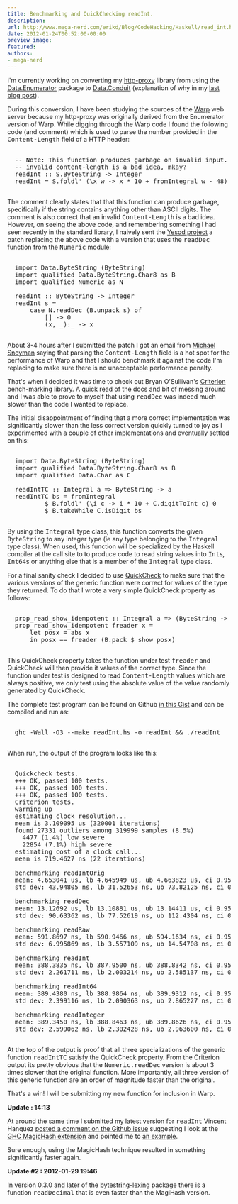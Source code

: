 ```yaml
---
title: Benchmarking and QuickChecking readInt.
description:
url: http://www.mega-nerd.com/erikd/Blog/CodeHacking/Haskell/read_int.html
date: 2012-01-24T00:52:00-00:00
preview_image:
featured:
authors:
- mega-nerd
---
```




<p>
I'm currently working on converting my
	<a href="http://hackage.haskell.org/package/http-proxy/">
	http-proxy</a>
library from using the
	<a href="http://hackage.haskell.org/package/enumerator">
	Data.Enumerator</a>
package to
	<a href="http://hackage.haskell.org/package/conduit/">
	Data.Conduit</a>
(explanation of why in my
	<a href="http://www.mega-nerd.com/erikd/Blog/CodeHacking/Haskell/telnet-conduit.html">
	last blog post</a>).
</p>

<p>
During this conversion, I have been studying the sources of the
	<a href="http://hackage.haskell.org/package/warp/">
	Warp</a>
web server because my http-proxy was originally derived from the Enumerator
version of Warp.
While digging through the Warp code I found the following code (and comment)
which is used to parse the number provided in the <tt>Content-Length</tt> field
of a HTTP header:
</p>

<pre class="code">

  -- Note: This function produces garbage on invalid input. But serving an
  -- invalid content-length is a bad idea, mkay?
  readInt :: S.ByteString -&gt; Integer
  readInt = S.foldl' (\x w -&gt; x * 10 + fromIntegral w - 48) 0

</pre>

<p>
The comment clearly states that that this function can produce garbage,
specifically if the string contains anything other than ASCII digits.
The comment is also correct that an invalid <tt>Content-Length</tt> is a bad
idea.
However, on seeing the above code, and remembering something I had seen recently
in the standard library, I naively sent the
	<a href="https://github.com/yesodweb/wai/">
	Yesod project</a>
a patch replacing the above code with a version that uses the <tt>readDec</tt>
function from the <tt>Numeric</tt> module:
</p>

<pre class="code">

  import Data.ByteString (ByteString)
  import qualified Data.ByteString.Char8 as B
  import qualified Numeric as N

  readInt :: ByteString -&gt; Integer
  readInt s =
      case N.readDec (B.unpack s) of
          [] -&gt; 0
          (x, _):_ -&gt; x

</pre>

<p>
About 3-4 hours after I submitted the patch I got an email from
	<a href="http://www.snoyman.com/">
	Michael Snoyman</a>
saying that parsing the <tt>Content-Length</tt> field is a hot spot for the
performance of Warp and that I should benchmark it against the code I'm
replacing to make sure there is no unacceptable performance penalty.
</p>

<p>
That's when I decided it was time to check out Bryan O'Sullivan's
	<a href="http://hackage.haskell.org/package/criterion/">
	Criterion</a>
bench-marking library.
A quick read of the docs and bit of messing around and I was able to prove to
myself that using <tt>readDec</tt> was indeed much slower than the code I wanted
to replace.
</p>

<p>
The initial disappointment of finding that a more correct implementation was
significantly slower than the less correct version quickly turned to joy as I
experimented with a couple of other implementations and eventually settled on
this:
</p>


<pre class="code">

  import Data.ByteString (ByteString)
  import qualified Data.ByteString.Char8 as B
  import qualified Data.Char as C

  readIntTC :: Integral a =&gt; ByteString -&gt; a
  readIntTC bs = fromIntegral
          $ B.foldl' (\i c -&gt; i * 10 + C.digitToInt c) 0
          $ B.takeWhile C.isDigit bs

</pre>

<p>
By using the <tt>Integral</tt> type class, this function converts the given
<tt>ByteString</tt> to any integer type (ie any type belonging to the
<tt>Integral</tt> type class).
When used, this function will be specialized by the Haskell compiler at the
call site to to produce code to read string values into <tt>Int</tt>s,
<tt>Int64</tt>s or anything else that is a member of the <tt>Integral</tt>
type class.
</p>

<p>
For a final sanity check I decided to use
	<a href="http://hackage.haskell.org/package/QuickCheck">
	QuickCheck</a>
to make sure that the various versions of the generic function were correct for
values of the type they returned.
To do that I wrote a very simple QuickCheck property as follows:
</p>


<pre class="code">

  prop_read_show_idempotent :: Integral a =&gt; (ByteString -&gt; a) -&gt; a -&gt; Bool
  prop_read_show_idempotent freader x =
      let posx = abs x
      in posx == freader (B.pack $ show posx)

</pre>

<p>
This QuickCheck property takes the function under test <tt>freader</tt> and
QuickCheck will then provide it values of the correct type.
Since the function under test is designed to read <tt>Content-Length</tt> values
which are always positive, we only test using the absolute value of the value
randomly generated by QuickCheck.
</p>


<p>
The complete test program can be found on Github
	<a href="https://gist.github.com/1662654">
	in this Gist</a>
and can be compiled and run as:
</p>

<pre class="code">

  ghc -Wall -O3 --make readInt.hs -o readInt &amp;&amp; ./readInt

</pre>

<p>
When run, the output of the program looks like this:
</p>

<pre class="code">

  Quickcheck tests.
  +++ OK, passed 100 tests.
  +++ OK, passed 100 tests.
  +++ OK, passed 100 tests.
  Criterion tests.
  warming up
  estimating clock resolution...
  mean is 3.109095 us (320001 iterations)
  found 27331 outliers among 319999 samples (8.5%)
    4477 (1.4%) low severe
    22854 (7.1%) high severe
  estimating cost of a clock call...
  mean is 719.4627 ns (22 iterations)

  benchmarking readIntOrig
  mean: 4.653041 us, lb 4.645949 us, ub 4.663823 us, ci 0.950
  std dev: 43.94805 ns, lb 31.52653 ns, ub 73.82125 ns, ci 0.950

  benchmarking readDec
  mean: 13.12692 us, lb 13.10881 us, ub 13.14411 us, ci 0.950
  std dev: 90.63362 ns, lb 77.52619 ns, ub 112.4304 ns, ci 0.950

  benchmarking readRaw
  mean: 591.8697 ns, lb 590.9466 ns, ub 594.1634 ns, ci 0.950
  std dev: 6.995869 ns, lb 3.557109 ns, ub 14.54708 ns, ci 0.950

  benchmarking readInt
  mean: 388.3835 ns, lb 387.9500 ns, ub 388.8342 ns, ci 0.950
  std dev: 2.261711 ns, lb 2.003214 ns, ub 2.585137 ns, ci 0.950

  benchmarking readInt64
  mean: 389.4380 ns, lb 388.9864 ns, ub 389.9312 ns, ci 0.950
  std dev: 2.399116 ns, lb 2.090363 ns, ub 2.865227 ns, ci 0.950

  benchmarking readInteger
  mean: 389.3450 ns, lb 388.8463 ns, ub 389.8626 ns, ci 0.950
  std dev: 2.599062 ns, lb 2.302428 ns, ub 2.963600 ns, ci 0.950

</pre>

<p>
At the top of the output is proof that all three specializations of the generic
function <tt>readIntTC</tt> satisfy the QuickCheck property.
From the Criterion output its pretty obvious that the <tt>Numeric.readDec</tt>
version is about 3 times slower that the original function.
More importantly, all three version of this generic function are an order of
magnitude faster than the original.
</p>

<p>
That's a win!
I will be submitting my new function for inclusion in Warp.
</p>


<p>
<b>Update : 14:13</b>
</p>

<p>
At around the same time I submitted my latest version for <tt>readInt</tt>
Vincent Hanquez
	<a href="https://github.com/yesodweb/wai/pull/34#issuecomment-3626110">
	posted a comment on the Github issue</a>
suggesting I look at the
	<a href="http://www.haskell.org/ghc/docs/7.2.2/html/users_guide/syntax-extns.html#magic-hash">
	GHC MagicHash extension</a>
and pointed me to
	<a href="http://tab.snarc.org/posts/haskell/2011-11-15-lookup-tables.html">
	an example</a>.
</p>

<p>
Sure enough, using the MagicHash technique resulted in something significantly
faster again.
</p>

<p>
<b>Update #2 : 2012-01-29 19:46</b>
</p>

<p>
In version 0.3.0 and later of the
	<a href="http://hackage.haskell.org/package/bytestring-lexing">
	bytestring-lexing</a>
package there is a function <tt>readDecimal</tt> that is even faster than the
MagiHash version.
</p>


